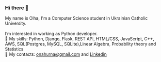 ### Hi there 👋

My name is Olha, I'm a Computer Science student in Ukrainian Catholic University.<br>
<br>
I’m interested in working as Python developer.<br>
🌱 My skills: Python, Django, Flask, REST API, HTML/CSS, JavaScript, C++, AWS, SQL(Postgres, MySQL, SQLite),Linear Algebra, Probability theory and Statistics<br>
💬 My contacts: onahurna@gmail.com and [Linkedin](https://www.linkedin.com/in/olha-nahurna-864396277/?originalSubdomain=ua)
<!--
**linndfors/linndfors** is a ✨ _special_ ✨ repository because its `README.md` (this file) appears on your GitHub profile.

Here are some ideas to get you started:

- 🔭 I’m currently working on ...
- 🌱 I’m currently learning ...
- 👯 I’m looking to collaborate on ...
- 🤔 I’m looking for help with ...
- 💬 Ask me about ...
- 📫 How to reach me: ...
- 😄 Pronouns: ...
- ⚡ Fun fact: ...
-->
